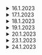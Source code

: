 
<details>

<summary>
  16.1.2023
</summary>

 ## Learning


   -laravelmultivendor project

   -overall_view

   -middleware

   -breeze installation

## project


</details>

<details>

<summary>
  17.1.2023
</summary>

 ## Learning

    -laravel project_setup with default UI
    -login
    -register
    -forget-password

 

## project


</details>
<details>

<summary>
  18.1.2023
</summary>

 ## Learning

    -laravel project_setup with UI

    -[source]("https://bit.ly/3XDo7Wp")

    
    -register
    -login
    -logout
    -forget-password
    -reset_password


    

 

## project


</details>
<details>

<summary>
  19.1.2023
</summary>

 ## Learning

    -laravel project_setup with UI
    -validation
    -profile update
    -profile edit
    -error message
    


    

 

## project


</details>
<details>

<summary>
  20.1.2023
</summary>

 ## Learning

    
    -password change page
    -alert box and validation in login 


## project

-react project with laravel api


</details>
<details>

<summary>
  23.1.2023
</summary>

 ## Learning

    -Backend Home Page Slider Option Part I
    -Backend Home Page Slider Option Part II
    -home slide deshboard
    -update home slide data

 

## project
  
   -laravel & react project


</details>
<details>

<summary>
  24.1.2023
</summary>

 ## Learning

    -Backend Home Page Slider Option Part 3
    -Frontend Home Page Slider
    -Backend About Page Setup Part 1
    - Backend About Page Setup Part 2
    - Frontend About Page Show Data Part 1

 

## project
  
   -laravel & react project api 


</details>








